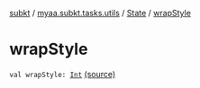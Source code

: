 [subkt](../../index.md) / [myaa.subkt.tasks.utils](../index.md) / [State](index.md) / [wrapStyle](./wrap-style.md)

# wrapStyle

`val wrapStyle: `[`Int`](https://kotlinlang.org/api/latest/jvm/stdlib/kotlin/-int/index.html) [(source)](https://github.com/Myaamori/SubKt/blob/0.1.13/src/main/kotlin/myaa/subkt/tasks/utils/fontvalidator.kt#L14)
